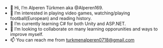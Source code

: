 - 👋 Hi, I’m Alperen Türkmen aka @Alperen169.
- 👀 I’m interested in playing video games, watching/playing football(European) and reading history.
- 🌱 I’m currently learning C# for both Unity and ASP.NET.
- 💞️ I’m looking to collaborate on many learning opporunities and ways to improve myself.
- 📫 You can reach me from turkmenalperen0718@gmail.com

<!---
Alperen169/Alperen169 is a ✨ special ✨ repository because its `README.md` (this file) appears on your GitHub profile.
You can click the Preview link to take a look at your changes.
--->
